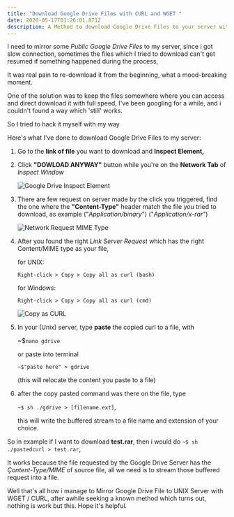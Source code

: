 ```yaml
---
title: "Download Google Drive Files with CURL and WGET "
date: 2020-05-17T01:26:01.871Z
description: A Method to download Google Drive Files to your server with WGET / CURL
---
```

I need to mirror some *Public Google Drive Files* to my server, since i got slow connection, sometimes the files which I tried to download can't get resumed if something happened during the process, 

<simpleicons javascript />

It was real pain to re-download it from the beginning, what a mood-breaking moment.

One of the solution was to keep the files somewhere where you can access and direct download it with full speed, I've been googling for a while, and i couldn't found a way which 'still' works.

So I tried to hack it myself with my way

Here's what I've done to download Google Drive Files to my server:

1. Go to the **link of file** you want to download and **Inspect Element,**
2. Click **"DOWLOAD ANYWAY"** button while you're on the **Network Tab** of *Inspect Window*

   ![Google Drive Inspect Element](/img/gdrive1.png "https://drive.google.com/u/0/uc?id=[FILE_ID]&export=download")
3. There are few request on server made by the click you triggered, find the one where the **"Content-Type"** header match the file you tried to download, as example ("*Application/binary*") ("*Application/x-rar"*)

   ![Network Request MIME Type](/img/gdrive2.png "Server Request of the file")
4. After you found the right *Link Server Request* which has the right Content/MIME type as your file, 

   for UNIX:

   `Right-click > Copy > Copy all as curl (bash)`

   for Windows:

   `Right-click > Copy > Copy all as curl (cmd)`

   ![Copy as CURL](/img/gdrive3.png "You can even copy as NodeJS fetch")
5. In your (Unix) server, type **paste** the copied curl to a file, with 

   ~$`nano gdrive` 

   or paste into terminal 

   `~$"paste here" > gdrive` 

   (this will relocate the content you paste to a file) 
6. after the copy pasted command was there on the file, type 

   `~$ sh ./gdrive > [filename.ext]`, 

   this will write the buffered stream to a file name and extension of your choice.

So in example if I want to download **test.rar**, then i would do `~$ sh ./pastedcurl > test.rar`, 

It works because the file requested by the Google Drive Server has the *Çontent-Type/MIME* of source file, all we need is to stream those buffered request into a file.

Well that's all how i manage to Mirror Google Drive File to UNIX Server with WGET / CURL, after awhile seeking a known method which turns out, nothing is work but this. Hope it's helpful.